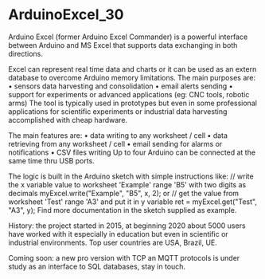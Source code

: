 # ArduinoExcel_30
 
Arduino Excel (former Arduino Excel Commander) is a powerful interface between Arduino and MS Excel that supports data exchanging in both directions.

Excel can represent real time data and charts or it can be used as an extern database to overcome Arduino memory limitations. The main purposes are:
•	sensors data harvesting and consolidation
•	email alerts sending
•	support for experiments or advanced applications (eg: CNC tools, robotic arms)
The tool is typically used in prototypes but even in some professional applications for scientific experiments or industrial data harvesting accomplished with cheap hardware.

The main features are:
•	data writing to any worksheet / cell
•	data retrieving from any worksheet / cell
•	email sending for alarms or notifications
•	CSV files writing
Up to four Arduino can be connected at the same time thru USB ports.

The logic is built in the Arduino sketch with simple instructions like:
// write the x variable value to worksheet 'Example' range 'B5' with two digits as decimals
myExcel.write("Example", "B5", x, 2);
or
// get the value from worksheet 'Test' range 'A3' and put it in y variable
ret = myExcel.get("Test", "A3", y);
Find more documentation in the sketch supplied as example.


History: the project started in 2015, at beginning 2020 about 5000 users have worked with it especially in education but even in scientific or industrial environments. Top user countries are USA, Brazil, UE.

Coming soon: a new pro version with TCP an MQTT protocols is under study as an interface to SQL databases, stay in touch.

